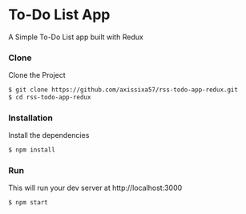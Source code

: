 # To-Do List App
A Simple To-Do List app built with Redux

### Clone
Clone the Project

```sh
$ git clone https://github.com/axissixa57/rss-todo-app-redux.git
$ cd rss-todo-app-redux
```

### Installation

Install the dependencies

```sh
$ npm install
```

### Run

This will run your dev server at http://localhost:3000

```sh
$ npm start
```
